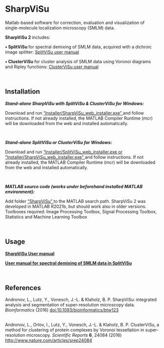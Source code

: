 # SharpViSu
Matlab-based software for correction, evaluation and visualization of single-molecule localization microscopy (SMLM) data. 

<b>   SharpViSu 2 </b> includes:

<b> • SplitViSu </b> for spectral demixing of SMLM data, acquired with a dichroic image splitter: <a href="https://github.com/andronovl/SharpViSu/blob/master/SplitViSu%20manual.pdf">  SplitViSu user manual  </a>

<b> • ClusterViSu </b> for cluster analysis of SMLM data using Voronoi diagrams and Ripley functions: <a href="https://github.com/andronovl/SharpViSu/blob/master/ClusterViSu%20user%20manual.pdf">  ClusterViSu user manual  </a>

<br>

## Installation 

<b><i> Stand-alone SharpViSu with SplitViSu & ClusterViSu for Windows:  </i></b>

Download and run <a href=https://github.com/andronovl/SharpViSu/tree/master/Installer> “Installer/SharpViSu_web_installer.exe” </a> and follow instructions. If not already installed, the MATLAB Compiler Runtime (mcr) will be downloaded from the web and installed automatically.

<br>

<b><i> Stand-alone SplitViSu or ClusterViSu for Windows:  </i></b>

Download and run <a href=https://github.com/andronovl/SharpViSu/tree/master/Installer> “Installer/SplitViSu_web_installer.exe or ”Installer/SharpViSu_web_installer.exe" </a> and follow instructions. If not already installed, the MATLAB Compiler Runtime (mcr) will be downloaded from the web and installed automatically.

<br>

<b><i> MATLAB source code (works under beforehand installed MATLAB environment):  </i></b>

Add folder <a href=https://github.com/andronovl/SharpViSu/tree/master/SharpViSu> “SharpViSu” </a> to the MATLAB search path. SharpViSu 2 was developed in MATLAB R2021b, but should work also in older versions. Toolboxes required: Image Processing Toolbox, Signal Processing Toolbox, Statistics and Machine Learning Toolbox

<br>

## Usage 

<a href="https://github.com/andronovl/SharpViSu/blob/master/SharpViSu%20user%20manual.pdf"> <b> SharpViSu User manual </b> </a>

<a href="https://github.com/andronovl/SharpViSu/blob/master/SplitViSu%20manual.pdf"> <b> User manual for spectral demixing of SMLM data in SplitViSu </b> </a>

<br>

## References 
Andronov, L., Lutz, Y., Vonesch, J.-L. & Klaholz, B. P. SharpViSu: integrated analysis and segmentation of super-resolution microscopy data. <i>Bioinformatics</i> (2016) <a href="http://bioinformatics.oxfordjournals.org/content/early/2016/03/17/bioinformatics.btw123">doi:10.1093/bioinformatics/btw123</a>

<br>
Andronov, L., Orlov, I., Lutz, Y., Vonesch, J.-L. & Klaholz, B. P. ClusterViSu, a method for clustering of protein complexes by Voronoi tessellation in super-resolution microscopy. <i>Scientific Reports</i> <b>6</b>, 24084 (2016) <a href="http://www.nature.com/articles/srep24084">http://www.nature.com/articles/srep24084</a>
